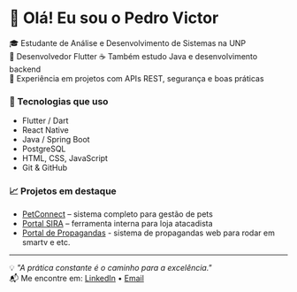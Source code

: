 # 👋 Olá! Eu sou o Pedro Victor

🎓 Estudante de Análise e Desenvolvimento de Sistemas na UNP  
📱 Desenvolvedor Flutter 
☕ Também estudo Java e desenvolvimento backend  
🔗 Experiência em projetos com APIs REST, segurança e boas práticas  

### 🚀 Tecnologias que uso
- Flutter / Dart
- React Native
- Java / Spring Boot
- PostgreSQL
- HTML, CSS, JavaScript
- Git & GitHub

### 📈 Projetos em destaque
- [PetConnect](https://github.com/PedroVictorXD?tab=repositories&q=petconnect) – sistema completo para gestão de pets
- [Portal SIRA](https://github.com/PedroVictorXD?tab=repositories&q=sira) – ferramenta interna para loja atacadista
- [Portal de Propagandas](https://github.com/PedroVictorXD/portal-propagandas) - sistema de propagandas web para rodar em smartv e etc.

---

💡 *"A prática constante é o caminho para a excelência."*  
📬 Me encontre em: [LinkedIn]() • [Email](jessevvv63@gmail.com)
